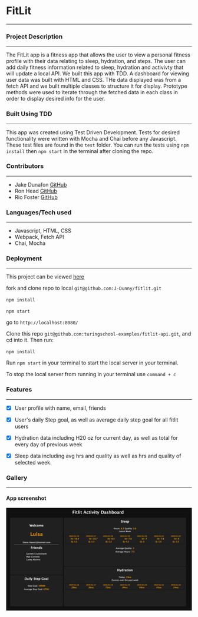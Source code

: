 # FitLit
---



### Project Description

---

The FitLit app is a fitness app that allows the user to view a personal fitness profile with their data relating to sleep, hydration, and steps.  The user can add daily fitness information related to sleep, hydration and activivty that will update a local API.  We built this app with TDD.   A dashboard for viewing user data was built with HTML and CSS. THe data displayed was from a fetch API and we built multiple classes to structure it for display.  Prototype methods were used to iterate through the fetched data in each class in order to display desired info for the user.

### Built Using TDD

---

This app was created using Test Driven Development. Tests for desired functionality were written with Mocha and Chai before any Javascript. These test files are found in the `test` folder.  You can run the tests using `npm install` then `npm start` in the terminal after cloning the repo.


### Contributors

---

- Jake Dunafon   [GitHub](https://github.com/J-Dunny)
- Ron Head       [GitHub](https://github.com/RonLHead)
- Rio Foster     [GitHub](https://github.com/friotious)



### Languages/Tech used

---

- Javascript, HTML, CSS
- Webpack, Fetch API
- Chai, Mocha


### Deployment

---

This project can be viewed [here](https://github.com/J-Dunny/fitlit)

  fork and clone repo to local  `git@github.com:J-Dunny/fitlit.git`

  `npm install`

  `npm start`

  go to `http://localhost:8080/`

Clone this repo `git@github.com:turingschool-examples/fitlit-api.git`, and cd into it. Then run:

  `npm install`

  Run `npm start` in your terminal to start the local server in your terminal.

To stop the local server from running in your terminal use `command + c`

### Features

---

- [x] User profile with name, email, friends
- [x] User's daily Step goal, as well as average daily step goal for all fitlit users
- [x] Hydration data including H20 oz for current day, as well as total for every day of previous week
- [x] Sleep data including avg hrs and quality as well as hrs and quality of selected week.


### Gallery

---

#### App screenshot
![image](/src/images/fitlit-dashboard.png)

